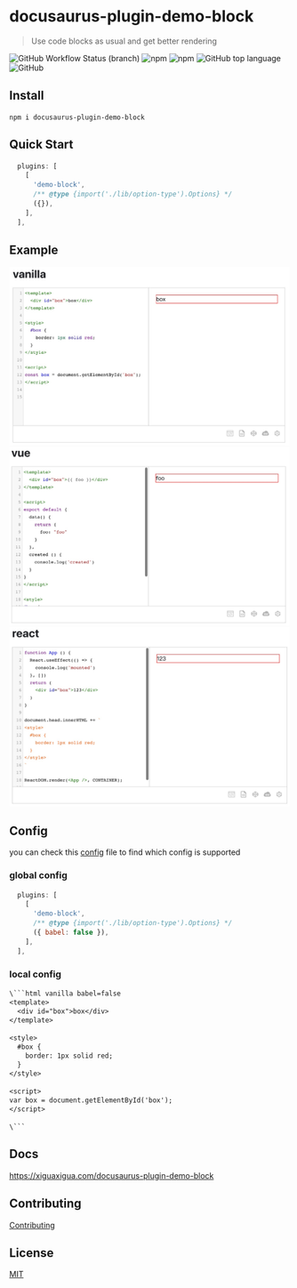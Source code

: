 # docusaurus-plugin-demo-block
> Use code blocks as usual and get better rendering

![GitHub Workflow Status (branch)](https://img.shields.io/github/workflow/status/xiguaxigua/docusaurus-plugin-demo-block/build/master)
![npm](https://img.shields.io/npm/v/docusaurus-plugin-demo-block)
![npm](https://img.shields.io/npm/dw/docusaurus-plugin-demo-block)
![GitHub top language](https://img.shields.io/github/languages/top/xiguaxigua/docusaurus-plugin-demo-block)
![GitHub](https://img.shields.io/github/license/xiguaxigua/docusaurus-plugin-demo-block)

## Install

```
npm i docusaurus-plugin-demo-block
```

## Quick Start

```js
  plugins: [
    [
      'demo-block',
      /** @type {import('./lib/option-type').Options} */
      ({}),
    ],
  ],
```

## Example

![vanilla](./assets/vanilla.jpg)
![vue](./assets/vue.jpg)
![react](./assets/react.jpg)

## Config

you can check this [config](./src/types/option-type.d.ts) file to find which config is supported

### global config

```js
  plugins: [
    [
      'demo-block',
      /** @type {import('./lib/option-type').Options} */
      ({ babel: false }),
    ],
  ],
```

### local config

```
\```html vanilla babel=false
<template>
  <div id="box">box</div>
</template>

<style>
  #box {
    border: 1px solid red;
  }
</style>

<script>
var box = document.getElementById('box');
</script>

\```
```

## Docs

https://xiguaxigua.com/docusaurus-plugin-demo-block

## Contributing

[Contributing](./CONTRIBUTING.md)

## License

[MIT](./LICENSE)
